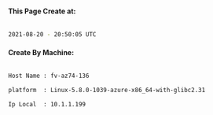 
   
#### This Page Create at:

```bash

2021-08-20 - 20:50:05 UTC

```

#### Create By Machine:

```bash

Host Name : fv-az74-136

platform  : Linux-5.8.0-1039-azure-x86_64-with-glibc2.31

Ip Local  : 10.1.1.199

```

